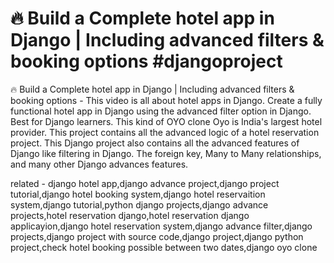 
# 🔥 Build a Complete hotel app in Django | Including advanced filters & booking options #djangoproject

🔥 Build a  Complete hotel app in Django | Including advanced filters & booking options  - This video is all about hotel apps in Django. Create a fully functional hotel app in Django using the advanced filter option in Django. Best for  Django learners. This kind of OYO clone Oyo is India's largest hotel provider. This project contains all the advanced logic of a hotel reservation project. This Django project also contains all the advanced features of Django like filtering in Django. The foreign key, Many to Many relationships, and many other Django advances features.




related - django hotel app,django advance project,django project tutorial,django hotel booking system,django hotel reservaition system,django tutorial,python django projects,django advance projects,hotel reservation django,hotel reservation django applicayion,django hotel reservation system,django advance filter,django projects,django project with source code,django project,django python project,check hotel booking possible between two dates,django oyo clone


